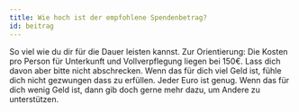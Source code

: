 ```yaml
---
title: Wie hoch ist der empfohlene Spendenbetrag?
id: beitrag
---
```


So viel wie du dir für die Dauer leisten kannst.
Zur Orientierung: Die Kosten pro Person für Unterkunft und Vollverpflegung liegen bei 150€.
Lass dich davon aber bitte nicht abschrecken. Wenn das für dich viel Geld ist, fühle dich nicht gezwungen dass zu erfüllen. Jeder Euro ist genug.
Wenn das für dich wenig Geld ist, dann gib doch gerne mehr dazu, um Andere zu unterstützen.
